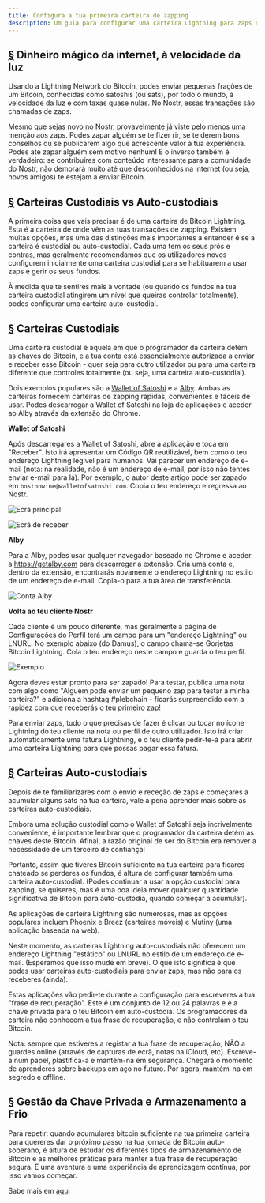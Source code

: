 ```yaml
---
title: Configura a tua primeira carteira de zapping
description: Um guia para configurar uma carteira Lightning para zaps no Nostr.
---
```


## [§](#dinheiro-magico-internet) Dinheiro mágico da internet, à velocidade da luz

Usando a Lightning Network do Bitcoin, podes enviar pequenas frações de um Bitcoin, conhecidas como satoshis (ou sats), por todo o mundo, à velocidade da luz e com taxas quase nulas. No Nostr, essas transações são chamadas de zaps.

Mesmo que sejas novo no Nostr, provavelmente já viste pelo menos uma menção aos zaps. Podes zapar alguém se te fizer rir, se te derem bons conselhos ou se publicarem algo que acrescente valor à tua experiência. Podes até zapar alguém sem motivo nenhum! E o inverso também é verdadeiro: se contribuíres com conteúdo interessante para a comunidade do Nostr, não demorará muito até que desconhecidos na internet (ou seja, novos amigos) te estejam a enviar Bitcoin.

## [§](#custodial-vs-auto) Carteiras Custodiais vs Auto-custodiais

A primeira coisa que vais precisar é de uma carteira de Bitcoin Lightning. Esta é a carteira de onde vêm as tuas transações de zapping. Existem muitas opções, mas uma das distinções mais importantes a entender é se a carteira é custodial ou auto-custodial. Cada uma tem os seus prós e contras, mas geralmente recomendamos que os utilizadores novos configurem inicialmente uma carteira custodial para se habituarem a usar zaps e gerir os seus fundos.

À medida que te sentires mais à vontade (ou quando os fundos na tua carteira custodial atingirem um nível que queiras controlar totalmente), podes configurar uma carteira auto-custodial.

## [§](#custodiais) Carteiras Custodiais

Uma carteira custodial é aquela em que o programador da carteira detém as chaves do Bitcoin, e a tua conta está essencialmente autorizada a enviar e receber esse Bitcoin - quer seja para outro utilizador ou para uma carteira diferente que controles totalmente (ou seja, uma carteira auto-custodial).

Dois exemplos populares são a [Wallet of Satoshi](https://www.walletofsatoshi.com/) e a [Alby](https://getalby.com). Ambas as carteiras fornecem carteiras de zapping rápidas, convenientes e fáceis de usar. Podes descarregar a Wallet of Satoshi na loja de aplicações e aceder ao Alby através da extensão do Chrome.

**Wallet of Satoshi**

Após descarregares a Wallet of Satoshi, abre a aplicação e toca em "Receber". Isto irá apresentar um Código QR reutilizável, bem como o teu endereço Lightning legível para humanos. Vai parecer um endereço de e-mail (nota: na realidade, não é um endereço de e-mail, por isso não tentes enviar e-mail para lá). Por exemplo, o autor deste artigo pode ser zapado em `bostonwine@walletofsatoshi.com`. Copia o teu endereço e regressa ao Nostr.

![Ecrã principal](https://cdn.nostr.build/i/955e1fd028d64941b80ed0b423a07541a2af8f14919c73e0add93511e3620477.jpg)

![Ecrã de receber](https://cdn.nostr.build/i/2d4f6ffa7a237cf93fca9aff37eca0011ba473b8f3da013f5fda786c93693b87.jpg)

**Alby**

Para a Alby, podes usar qualquer navegador baseado no Chrome e aceder a https://getalby.com para descarregar a extensão. Cria uma conta e, dentro da extensão, encontrarás novamente o endereço Lightning no estilo de um endereço de e-mail. Copia-o para a tua área de transferência.

![Conta Alby](https://cdn.nostr.build/i/fee9ab21c94221a9f9573c41e8e85a97b1ecafd18e22f52cf276d31a67a58664.png)

**Volta ao teu cliente Nostr**

Cada cliente é um pouco diferente, mas geralmente a página de Configurações do Perfil terá um campo para um "endereço Lightning" ou LNURL. No exemplo abaixo (do Damus), o campo chama-se Gorjetas Bitcoin Lightning. Cola o teu endereço neste campo e guarda o teu perfil.

![Exemplo](https://cdn.nostr.build/i/34241da3022d061a8159268f05e0cb3c8aa53934a55c5cc8c76effbfc7b625cc.jpg)

Agora deves estar pronto para ser zapado! Para testar, publica uma nota com algo como "Alguém pode enviar um pequeno zap para testar a minha carteira?" e adiciona a hashtag #plebchain - ficarás surpreendido com a rapidez com que receberás o teu primeiro zap!

Para enviar zaps, tudo o que precisas de fazer é clicar ou tocar no ícone Lightning do teu cliente na nota ou perfil de outro utilizador. Isto irá criar automaticamente uma fatura Lightning, e o teu cliente pedir-te-á para abrir uma carteira Lightning para que possas pagar essa fatura.

## [§](#auto-custodia) Carteiras Auto-custodiais

Depois de te familiarizares com o envio e receção de zaps e começares a acumular alguns sats na tua carteira, vale a pena aprender mais sobre as carteiras auto-custodiais.

Embora uma solução custodial como o Wallet of Satoshi seja incrivelmente conveniente, é importante lembrar que o programador da carteira detém as chaves deste Bitcoin. Afinal, a razão original de ser do Bitcoin era remover a necessidade de um terceiro de confiança!

Portanto, assim que tiveres Bitcoin suficiente na tua carteira para ficares chateado se perderes os fundos, é altura de configurar também uma carteira auto-custodial. (Podes continuar a usar a opção custodial para zapping, se quiseres, mas é uma boa ideia mover qualquer quantidade significativa de Bitcoin para auto-custódia, quando começar a acumular).

As aplicações de carteira Lightning são numerosas, mas as opções populares incluem Phoenix e Breez (carteiras móveis) e Mutiny (uma aplicação baseada na web).

Neste momento, as carteiras Lightning auto-custodiais não oferecem um endereço Lightning "estático" ou LNURL no estilo de um endereço de e-mail. (Esperamos que isso mude em breve). O que isto significa é que podes usar carteiras auto-custodiais para enviar zaps, mas não para os receberes (ainda).

Estas aplicações vão pedir-te durante a configuração para escreveres a tua "frase de recuperação". Este é um conjunto de 12 ou 24 palavras e é a chave privada para o teu Bitcoin em auto-custódia. Os programadores da carteira não conhecem a tua frase de recuperação, e não controlam o teu Bitcoin.

Nota: sempre que estiveres a registar a tua frase de recuperação, NÃO a guardes online (através de capturas de ecrã, notas na iCloud, etc). Escreve-a num papel, plastifica-a e mantém-na em segurança. Chegará o momento de aprenderes sobre backups em aço no futuro. Por agora, mantém-na em segredo e offline.

## [§](#gestao-chave-privada) Gestão da Chave Privada e Armazenamento a Frio

Para repetir: quando acumulares bitcoin suficiente na tua primeira carteira para quereres dar o próximo passo na tua jornada de Bitcoin auto-soberano, é altura de estudar os diferentes tipos de armazenamento de Bitcoin e as melhores práticas para manter a tua frase de recuperação segura. É uma aventura e uma experiência de aprendizagem contínua, por isso vamos começar.

Sabe mais em [aqui](guides/sweep-to-self-custody)
